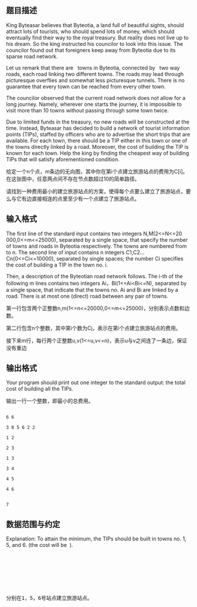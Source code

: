 ## 题目描述

<div>
 King Byteasar believes that Byteotia, a land full of beautiful sights, should attract lots of tourists, who should spend lots of money, which should eventually find their way to the royal treasury. But reality does not live up to his dream. So the king instructed his councilor to look into this issue. The councilor found out that foreigners keep away from Byteotia due to its sparse road network.
</div>
<div>
 Let us remark that there are   towns in Byteotia, connected by   two way roads, each road linking two different towns. The roads may lead through picturesque overflies and somewhat less picturesque tunnels. There is no guarantee that every town can be reached from every other town.
</div>
<div>
 The councilor observed that the current road network does not allow for a long journey. Namely, wherever one starts the journey, it is impossible to visit more than 10 towns without passing through some town twice.
</div>
<div>
 Due to limited funds in the treasury, no new roads will be constructed at the time. Instead, Byteasar has decided to build a network of tourist information points (TIPs), staffed by officers who are to advertise the short trips that are available. For each town, there should be a TIP either in this town or one of the towns directly linked by a road. Moreover, the cost of building the TIP is known for each town. Help the king by finding the cheapest way of building TIPs that will satisfy aforementioned condition.
</div>
<div>
 <span style="white-space: pre-wrap;">给定一个n个点，m条边的无向图，其中你在第i个点建立旅游站点的费用为C[i]。在这张图中，任意两点间不存在节点数超过10的简单路径。</span>
</div>
<div>
 <pre style="white-space: pre-wrap;">请找到一种费用最小的建立旅游站点的方案，使得每个点要么建立了旅游站点，要么与它有边直接相连的点里至少有一个点建立了旅游站点。<br></pre>
</div>
<p></p>

## 输入格式

<div>
 The first line of the standard input contains two integers N,M(2<=N<=20 000,0<=m<=25000), separated by a single space, that specify the number of towns and roads in Byteotia respectively. The towns are numbered from   to n. The second line of input contains n integers C1,C2…Cn(0<=Ci<=10000), separated by single spaces; the number Ci specifies the cost of building a TIP in the town no. i.
</div>
<div>
 Then, a description of the Byteotian road network follows. The i-th of the following m lines contains two integers Ai，Bi(1<=Ai<Bi<=N), separated by a single space, that indicate that the towns no. Ai and Bi are linked by a road. There is at most one (direct) road between any pair of towns.
</div>
<div>
 <span style="white-space: pre-wrap;">第一行包含两个正整数n,m(1<=n<=20000,0<=m<=25000)，分别表示点数和边数。</span>
</div>
<div>
 <span style="white-space: pre-wrap;">第二行包含n个整数，其中第i个数为C[i](0<=C[i]<=10000)，表示在第i个点建立旅游站点的费用。</span>
</div>
<div>
 <span style="white-space: pre-wrap;">接下来m行，每行两个正整数u,v(1<=u,v<=n)，表示u与v之间连了一条边，保证没有重边</span>
</div>
<p></p>

## 输出格式

<div>
 Your program should print out one integer to the standard output: the total cost of building all the TIPs.
</div>
<div>
 <pre style="white-space: pre-wrap;">输出一行一个整数，即最小的总费用。		</pre>
</div>
<p></p>

```input1
6 6
3 8 5 6 2 2
1 2
2 3
1 3
3 4
4 5
4 6
```
```output1
7
```
## 数据范围与约定

<p>Explanation: To attain the minimum, the TIPs should be built in towns no. 1, 5, and 6. (the cost will be  ).</p>
<br>
<pre style="white-space: pre-wrap;"><br>

分别在1，5，6号站点建立旅游站点。<br>

</pre>
<br>
<div></div>
<br>
<div></div>
<br>
<p></p>

